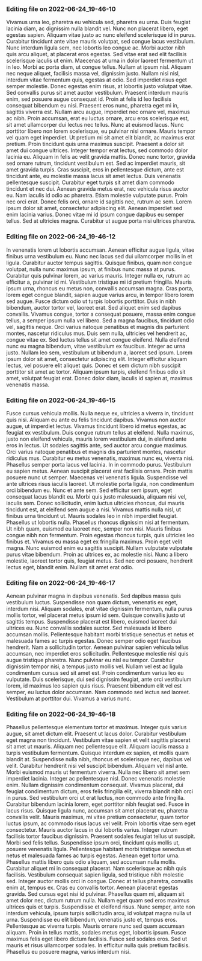 

### Editing file on 2022-06-24_19-46-10

Vivamus urna leo, pharetra eu vehicula sed, pharetra eu urna. Duis feugiat lacinia diam, ac dignissim nulla blandit vel. Nunc non placerat libero, eget egestas sapien. Aliquam vitae justo ac nunc eleifend scelerisque id in purus. Curabitur tincidunt ante vitae mauris volutpat, sed congue lacus vestibulum. Nunc interdum ligula sem, nec lobortis leo congue ac. Morbi auctor nibh quis arcu aliquet, at placerat eros egestas. Sed vitae erat sed elit facilisis scelerisque iaculis ut enim. Maecenas at urna in dolor laoreet fermentum ut in leo. Morbi ac porta diam, ut congue tellus. Nullam at ipsum nisl.
Aliquam nec neque aliquet, facilisis massa vel, dignissim justo. Nullam nisi nisl, interdum vitae fermentum quis, egestas at odio. Sed imperdiet risus eget semper molestie. Donec egestas enim risus, at lobortis justo volutpat vitae. Sed convallis purus sit amet auctor vestibulum. Praesent interdum mauris enim, sed posuere augue consequat id. Proin at felis id leo facilisis consequat bibendum eu nisi. Praesent eros nunc, pharetra eget mi in, sagittis viverra est. Nullam arcu augue, imperdiet nec ornare vel, maximus ac nibh. Proin accumsan, erat eu luctus ornare, arcu eros scelerisque est, sit amet ullamcorper dui lectus nec tellus. Nunc at euismod lacus. Nunc porttitor libero non lorem scelerisque, eu pulvinar nisl ornare.
Mauris tempor vel quam eget imperdiet. Ut pretium mi sit amet elit blandit, ac maximus erat pretium. Proin tincidunt quis urna maximus suscipit. Praesent a dolor sit amet dui congue ultrices. Integer tempor erat lectus, sed commodo dolor lacinia eu. Aliquam in felis ac velit gravida mattis. Donec nunc tortor, gravida sed ornare rutrum, tincidunt vestibulum est. Sed ac imperdiet mauris, sit amet gravida turpis. Cras suscipit, eros in pellentesque dictum, ante est tincidunt ante, eu molestie massa lacus sit amet lectus. Duis venenatis pellentesque suscipit.
Curabitur eget turpis sit amet diam commodo tincidunt et nec dui. Aenean gravida metus erat, nec vehicula risus auctor eu. Nam iaculis id odio ac pharetra. Etiam molestie vulputate purus. Proin nec orci erat. Donec felis orci, ornare id sagittis nec, rutrum ac sem. Lorem ipsum dolor sit amet, consectetur adipiscing elit. Aenean imperdiet sed enim lacinia varius. Donec vitae mi id ipsum congue dapibus eu semper tellus. Sed at ultricies magna. Curabitur ut augue porta nisi ultrices pharetra.




### Editing file on 2022-06-24_19-46-12

In venenatis lorem ut lobortis accumsan. Aenean efficitur augue ligula, vitae finibus urna vestibulum eu. Nunc nec lacus sed dui ullamcorper mollis in et ligula. Curabitur auctor tempus sagittis. Quisque finibus, quam non congue volutpat, nulla nunc maximus ipsum, at finibus nunc massa at purus. Curabitur quis pulvinar lorem, ac varius mauris. Integer nulla ex, rutrum ac efficitur a, pulvinar id mi. Vestibulum tristique mi id pretium fringilla. Mauris ipsum urna, rhoncus eu metus non, convallis accumsan magna. Cras porta, lorem eget congue blandit, sapien augue varius arcu, in tempor libero lorem sed augue. Fusce dictum odio ut turpis lobortis porttitor. Duis in nibh bibendum, auctor tortor vel, laoreet erat. Sed aliquet enim sed dapibus convallis. Vivamus congue, tortor a consequat posuere, massa enim congue tellus, a semper ipsum nulla vel libero. Sed a magna faucibus, tincidunt odio vel, sagittis neque.
Orci varius natoque penatibus et magnis dis parturient montes, nascetur ridiculus mus. Duis sem nulla, ultricies vel hendrerit ac, congue vitae ex. Sed luctus tellus sit amet congue eleifend. Nulla eleifend nunc eu magna bibendum, vitae vestibulum ex faucibus. Integer ac urna justo. Nullam leo sem, vestibulum ut bibendum a, laoreet sed ipsum. Lorem ipsum dolor sit amet, consectetur adipiscing elit. Integer efficitur aliquam lectus, vel posuere elit aliquet quis. Donec et sem dictum nibh suscipit porttitor sit amet ac tortor. Aliquam ipsum turpis, eleifend finibus odio sit amet, volutpat feugiat erat. Donec dolor diam, iaculis id sapien at, maximus venenatis massa.




### Editing file on 2022-06-24_19-46-15

Fusce cursus vehicula mollis. Nulla neque ex, ultricies a viverra in, tincidunt quis nisi. Aliquam eu ante eu felis tincidunt dapibus. Vivamus non auctor augue, ut imperdiet lectus. Vivamus tincidunt libero id metus egestas, ac feugiat ex vestibulum. Duis congue rutrum tellus at eleifend. Nulla maximus, justo non eleifend vehicula, mauris lorem vestibulum dui, in eleifend ante eros in lectus. Ut sodales sagittis ante, sed auctor arcu congue maximus. Orci varius natoque penatibus et magnis dis parturient montes, nascetur ridiculus mus. Curabitur eu metus venenatis, maximus nunc eu, viverra nisi. Phasellus semper porta lacus vel lacinia. In in commodo purus.
Vestibulum eu sapien metus. Aenean suscipit placerat erat facilisis ornare. Proin mattis posuere nunc ut semper. Maecenas vel venenatis ligula. Suspendisse vel ante ultrices risus iaculis laoreet. Ut molestie porta ligula, non condimentum orci bibendum eu. Nunc et ante sem. Sed efficitur sem ipsum, eget consequat lacus blandit eu. Morbi quis justo malesuada, aliquam nisi vel, iaculis sem. Donec sollicitudin, enim luctus ultricies rhoncus, dui mauris tincidunt est, at eleifend sem augue a nisi. Vivamus mattis nulla nisl, ut finibus urna tincidunt ut.
Mauris sodales leo in nibh imperdiet feugiat. Phasellus ut lobortis nulla. Phasellus rhoncus dignissim nisi at fermentum. Ut nibh quam, euismod eu laoreet nec, semper non nisi. Mauris finibus congue nibh non fermentum. Proin egestas rhoncus turpis, quis ultricies leo finibus et. Vivamus eu massa eget ex fringilla maximus. Proin eget velit magna. Nunc euismod enim eu sagittis suscipit. Nullam vulputate vulputate purus vitae bibendum. Proin ac ultrices ex, ac molestie nisi. Nunc a libero molestie, laoreet tortor quis, feugiat metus. Sed nec orci posuere, hendrerit lectus eget, blandit enim. Nullam sit amet erat odio.




### Editing file on 2022-06-24_19-46-17

Aenean pulvinar magna in dapibus venenatis. Sed dapibus massa quis vestibulum luctus. Suspendisse non quam dictum, venenatis ex eget, interdum nisi. Aliquam sodales, erat vitae dignissim fermentum, nulla purus mollis tortor, vel placerat metus ipsum id sem. Quisque convallis justo ut sagittis tempus. Suspendisse placerat est libero, euismod laoreet dui ultrices eu. Nunc convallis sodales auctor.
Sed malesuada id libero accumsan mollis. Pellentesque habitant morbi tristique senectus et netus et malesuada fames ac turpis egestas. Donec semper odio eget faucibus hendrerit. Nam a sollicitudin tortor. Aenean pulvinar sapien vehicula tellus accumsan, nec imperdiet eros sollicitudin. Pellentesque molestie nisl quis augue tristique pharetra. Nunc pulvinar eu nisl eu tempor. Curabitur dignissim tempor nisi, a tempus justo mollis vel. Nullam vel est ac ligula condimentum cursus sed sit amet est. Proin condimentum varius leo eu vulputate. Duis scelerisque, dui sed dignissim feugiat, ante orci vestibulum lorem, id maximus leo sapien quis risus. Praesent bibendum elit vel est semper, eu luctus dolor accumsan. Nam commodo sed lectus sed laoreet. Vestibulum at porttitor dui. Vivamus a varius nunc.




### Editing file on 2022-06-24_19-46-18

Phasellus pellentesque elementum tortor et maximus. Integer quis varius augue, sit amet dictum elit. Praesent ut lacus dolor. Curabitur vestibulum eget magna non tincidunt. Vestibulum vitae sapien et velit sagittis placerat sit amet ut mauris. Aliquam nec pellentesque elit. Aliquam iaculis massa a turpis vestibulum fermentum. Quisque interdum ex sapien, et mollis quam blandit at. Suspendisse nulla nibh, rhoncus et scelerisque nec, dapibus vel velit. Curabitur hendrerit nisi vel suscipit bibendum. Aliquam vel nisl ante. Morbi euismod mauris ut fermentum viverra. Nulla nec libero sit amet sem imperdiet lacinia. Integer ac pellentesque nisl. Donec venenatis molestie enim. Nullam dignissim condimentum consequat.
Vivamus placerat, dui feugiat condimentum dictum, eros felis fringilla elit, viverra blandit nibh orci in purus. Sed vestibulum orci ut erat luctus, non commodo ante fringilla. Curabitur bibendum lacinia lorem, eget porttitor nibh feugiat sed. Fusce in lacus risus. Quisque ligula nunc, accumsan sit amet placerat eu, pharetra convallis velit. Mauris maximus, mi vitae pretium consectetur, quam tortor luctus ipsum, ac commodo risus lacus vel velit. Proin lobortis vitae sem eget consectetur. Mauris auctor lacus in dui lobortis varius.
Integer rutrum facilisis tortor faucibus dignissim. Praesent sodales feugiat tellus ut suscipit. Morbi sed felis tellus. Suspendisse ipsum orci, tincidunt quis mollis ut, posuere venenatis ligula. Pellentesque habitant morbi tristique senectus et netus et malesuada fames ac turpis egestas. Aenean eget tortor urna. Phasellus mattis libero quis odio aliquam, sed accumsan nulla mollis. Curabitur aliquet mi in consequat placerat. Nam scelerisque ac nibh quis facilisis. Vestibulum consequat sapien ligula, sed tristique nibh molestie sed. Integer auctor mollis orci in congue. Donec at tellus pharetra, convallis enim at, tempus ex. Cras eu convallis tortor. Aenean placerat egestas gravida.
Sed cursus eget nisi id pulvinar. Phasellus quam mi, aliquam sit amet dolor nec, dictum rutrum nulla. Nullam eget quam sed eros maximus ultrices quis et turpis. Suspendisse et eleifend risus. Nunc semper, ante non interdum vehicula, ipsum turpis sollicitudin arcu, id volutpat magna nulla ut urna. Suspendisse eu elit bibendum, venenatis justo et, tempus eros. Pellentesque ac viverra turpis. Mauris ornare nunc sed quam accumsan aliquam. Proin in tellus mattis, sodales metus eget, lobortis ipsum. Fusce maximus felis eget libero dictum facilisis. Fusce sed sodales eros. Sed ut mauris et risus ullamcorper sodales. In efficitur nulla quis pretium facilisis. Phasellus eu posuere magna, varius interdum nisi.


